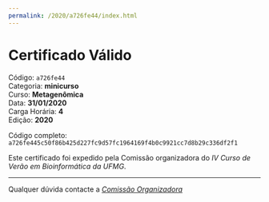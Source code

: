 ```yaml
---
permalink: /2020/a726fe44/index.html
---
```


# Certificado Válido

Código: `a726fe44`<br>
Categoria: **minicurso**<br>
Curso: **Metagenômica**<br>
Data: **31/01/2020**<br>
Carga Horária: **4**<br>
Edição: **2020**<br>


Código completo: `a726fe445c50f86b425d227fc9d57fc1964169f4b0c9921cc7d8b29c336df2f1`


Este certificado foi expedido pela Comissão organizadora do *IV Curso de Verão em Bioinformática da UFMG*.

----

Qualquer dúvida contacte a [_Comissão Organizadora_](<mailto:cursobioinfoufmg@gmail.com$subject=[Certificados]>)


